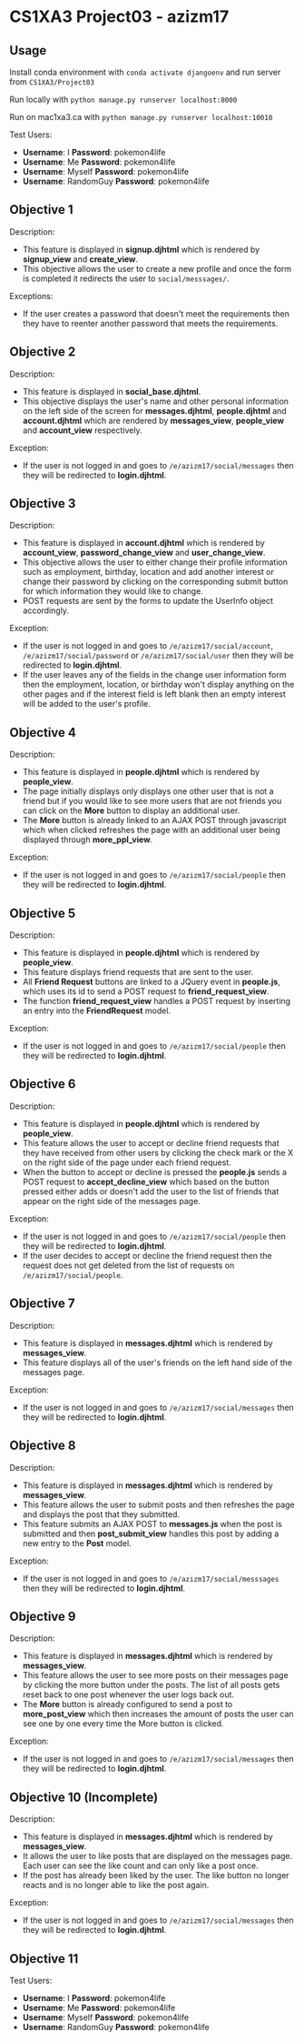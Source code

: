 # CS1XA3 Project03 - azizm17

## Usage
Install conda environment with `conda activate djangoenv` and run server from `CS1XA3/Project03`

Run locally with `python manage.py runserver localhost:8000` 

Run on mac1xa3.ca with `python manage.py runserver localhost:10010`

Test Users:
- **Username**: I **Password**: pokemon4life
- **Username**: Me **Password**: pokemon4life
- **Username**: Myself **Password**: pokemon4life
- **Username**: RandomGuy **Password**: pokemon4life

## Objective 1
Description:
- This feature is displayed in **signup.djhtml** which is rendered by **signup_view** and **create_view**.
- This objective allows the user to create a new profile and once the form is completed it redirects the user to `social/messsages/`.

Exceptions:
- If the user creates a password that doesn't meet the requirements then they have to reenter another password that meets the requirements.

## Objective 2
Description:
- This feature is displayed in **social_base.djhtml**.
- This objective displays the user's name and other personal information on the left side of the screen for **messages.djhtml**, **people.djhtml** and **account.djhtml** which are rendered by **messages_view**, **people_view** and **account_view** respectively.

Exception:
- If the user is not logged in and goes to `/e/azizm17/social/messages` then they will be redirected to **login.djhtml**.

## Objective 3
Description:
- This feature is displayed in **account.djhtml** which is rendered by **account_view**, **password_change_view** and **user_change_view**.
- This objective allows the user to either change their profile information such as employment, birthday, location and add another interest or change their password by clicking on the corresponding submit button for which information they would like to change.
- POST requests are sent by the forms to update the UserInfo object accordingly.

Exception:
- If the user is not logged in and goes to `/e/azizm17/social/account`, `/e/azizm17/social/password` or `/e/azizm17/social/user` then they will be redirected to **login.djhtml**.
- If the user leaves any of the fields in the change user information form then the employment, location, or birthday won't display anything on the other pages and if the interest field is left blank then an empty interest will be added to the user's profile.

## Objective 4
Description:
- This feature is displayed in **people.djhtml** which is rendered by **people_view**.
- The page initially displays only displays one other user that is not a friend but if you would like to see more users that are not friends you can click on the **More** button to display an additional user.
- The **More** button is already linked to an AJAX POST through javascript which when clicked refreshes the page with an additional user being displayed through **more_ppl_view**.

Exception:
- If the user is not logged in and goes to `/e/azizm17/social/people` then they will be redirected to **login.djhtml**.

## Objective 5
Description:
- This feature is displayed in **people.djhtml** which is rendered by **people_view**.
- This feature displays friend requests that are sent to the user.
- All **Friend Request** buttons are linked to a JQuery event in **people.js**, which uses its id to send a POST request to **friend_request_view**.
- The function **friend_request_view** handles a POST request by inserting an entry into the **FriendRequest** model.

Exception:
- If the user is not logged in and goes to `/e/azizm17/social/people` then they will be redirected to **login.djhtml**.

## Objective 6
Description:
- This feature is displayed in **people.djhtml** which is rendered by **people_view**.
- This feature allows the user to accept or decline friend requests that they have received from other users by clicking the check mark or the X on the right side of the page under each friend request.
- When the button to accept or decline is pressed the **people.js** sends a POST request to **accept_decline_view** which based on the button pressed either adds or doesn't add the user to the list of friends that appear on the right side of the messages page.

Exception:
- If the user is not logged in and goes to `/e/azizm17/social/people` then they will be redirected to **login.djhtml**.
- If the user decides to accept or decline the friend request then the request does not get deleted from the list of requests on `/e/azizm17/social/people`.

## Objective 7
Description:
- This feature is displayed in **messages.djhtml** which is rendered by **messages_view**.
- This feature displays all of the user's friends on the left hand side of the messages page.

Exception:
- If the user is not logged in and goes to `/e/azizm17/social/messages` then they will be redirected to **login.djhtml**.

## Objective 8
Description:
- This feature is displayed in **messages.djhtml** which is rendered by **messages_view**.
- This feature allows the user to submit posts and then refreshes the page and displays the post that they submitted.
- This feature submits an AJAX POST to **messages.js** when the post is submitted and then **post_submit_view** handles this post by adding a new entry to the **Post** model.

Exception:
- If the user is not logged in and goes to `/e/azizm17/social/messsages` then they will be redirected to **login.djhtml**.

## Objective 9
Description:
- This feature is displayed in **messages.djhtml** which is rendered by **messages_view**.
- This feature allows the user to see more posts on their messages page by clicking the more button under the posts. The list of all posts gets reset back to one post whenever the user logs back out.
- The **More** button is already configured to send a post to **more_post_view** which then increases the amount of posts the user can see one by one every time the More button is clicked.

Exception:
- If the user is not logged in and goes to `/e/azizm17/social/messages` then they will be redirected to **login.djhtml**.

## Objective 10 (Incomplete)
Description:
- This feature is displayed in **messages.djhtml** which is rendered by **messages_view**.
- It allows the user to like posts that are displayed on the messages page. Each user can see the like count and can only like a post once.
- If the post has already been liked by the user. The like button no longer reacts and is no longer able to like the post again.

Exception:
- If the user is not logged in and goes to `/e/azizm17/social/messages` then they will be redirected to **login.djhtml**.

## Objective 11
Test Users:
- **Username**: I **Password**: pokemon4life
- **Username**: Me **Password**: pokemon4life
- **Username**: Myself **Password**: pokemon4life
- **Username**: RandomGuy **Password**: pokemon4life
